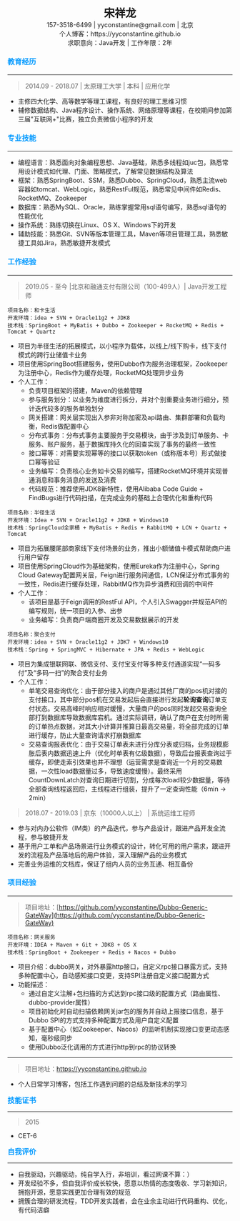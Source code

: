 <center><font size=5><strong>宋祥龙</strong></font></center>
<center>157-3518-6499 | yyconstantine@gmail.com | 北京</center>
<center>个人博客：https://yyconstantine.github.io</center>
<center>求职意向：Java开发 | 工作年限：2年</center>

#### **<font color=#0099ff size=3>教育经历</font>**
---
> 2014.09&nbsp;-&nbsp;2018.07&nbsp;|&nbsp;太原理工大学&nbsp;|&nbsp;本科&nbsp;|&nbsp;应用化学
- 主修四大化学、高等数学等理工课程，有良好的理工思维习惯
- 辅修数据结构、Java程序设计、操作系统、网络原理等课程，在校期间参加第三届"互联网+"比赛，独立负责微信小程序的开发

#### **<font color=#0099ff size=3>专业技能</font>**
---
- 编程语言：熟悉面向对象编程思想、Java基础，熟悉多线程如juc包，熟悉常用设计模式如代理、门面、策略模式，了解常见数据结构及算法
- 框架：熟悉SpringBoot、SSM，熟悉Dubbo、SpringCloud，熟悉主流web容器如tomcat、WebLogic，熟悉RestFul规范，熟悉常见中间件如Redis、RocketMQ、Zookeeper
- 数据库：熟悉MySQL、Oracle，熟练掌握常用sql语句编写，熟悉sql语句的性能优化
- 操作系统：熟练切换在Linux、OS X、Windows下的开发
- 辅助技能：熟悉Git、SVN等版本管理工具，Maven等项目管理工具，熟悉敏捷工具如Jira，熟悉敏捷开发模式

#### **<font color=#0099ff size=3>工作经验</font>**
---
> 2019.05&nbsp;-&nbsp;至今&nbsp;|北京和融通支付有限公司（100-499人）|&nbsp;Java开发工程师
```
项目名称：和卡生活
开发环境：idea + SVN + Oracle11g2 + JDK8
技术栈：SpringBoot + MyBatis + Dubbo + Zookeeper + RocketMQ + Redis + Tomcat + Quartz
```

- 项目为半径生活的拓展模式，以小程序为载体，以线上/线下购卡，线下支付模式的跨行业储值卡业务
- 项目使用SpringBoot搭建服务，使用Dubbo作为服务治理框架，Zookeeper为注册中心，Redis作为缓存处理，RocketMQ处理异步业务
- 个人工作：
  - 负责项目框架的搭建，Maven的依赖管理
  - 参与服务划分：以业务为维度进行拆分，并对个别重要业务进行细分，预计迭代较多的服务单独划分
  - 网关搭建：网关层实现出入参非对称加密及api路由、集群部署和负载均衡，Redis做配置中心
  - 分布式事务：分布式事务主要服务于交易模块，由于涉及到订单服务、卡服务、账户服务，基于数据库持久化的回查实现了事务的最终一致性
  - 接口幂等：对需要实现幂等的接口以获取token（或称版本号）形式做接口幂等验证
  - 业务编写：负责核心业务如卡交易的编写，搭建RocketMQ环境并实现普通消息和事务消息的发送及消费
  - 代码规范：推荐使用JDK8新特性，使用Alibaba Code Guide + FindBugs进行代码扫描，在完成业务的基础上合理优化和重构代码

```
项目名称：半径生活
开发环境：Idea + SVN + Oracle11g2 + JDK8 + Windows10
技术栈：SpringCloud全家桶 + MyBatis + Redis + RabbitMQ + LCN + Quartz + Tomcat
```
- 项目为拓展腰尾部商家线下支付场景的业务，推出小额储值卡模式帮助商户进行用户留存
- 项目使用SpringCloud作为基础架构，使用Eureka作为注册中心，Spring Cloud Gateway配置网关层，Feign进行服务间通信，LCN保证分布式事务的一致性，Redis进行缓存处理，RabbitMQ作为异步消费和回调的中间件
- 个人工作：
  - 该项目是基于Feign调用的RestFul API，个人引入Swagger并规范API的编写规则，统一项目的入参、出参
  - 业务编写：负责商户端商圈开发及交易数据展示的开发

```
项目名称：聚合支付
开发环境：idea + SVN + Oracle11g2 + JDK7 + Windows10
技术栈：Spring + SpringMVC + Hibernate + JPA + Redis + WebLogic
```

- 项目为集成银联网联、微信支付、支付宝支付等多种支付通道实现“一码多付”及“多码一扫”的聚合支付业务
- 个人工作：
    - 单笔交易查询优化：由于部分接入的商户是通过其他厂商的pos机对接的支付接口，其中部分pos机在交易发起后会直接进行发起**轮询查询**订单支付状态。交易高峰时响应相对缓慢，大量商户的pos同时发起交易查询全部打到数据库导致数据库宕机。通过实际调研，确认了商户在支付时所需的订单热点数据，对其大小计算并推算日最高交易量，将全部完成的订单进行缓存，防止大量查询请求打崩数据库
    - 交易查询报表优化：由于交易订单表未进行分库分表或归档，业务规模膨胀后表内数据迅速上升（优化时单表有亿级数据），导致后台报表查询过于缓存，即使走索引效果也并不理想（运营需求是查询近一个月的交易数据，一次性load数据量过多，导致速度缓慢）。最终采用CountDownLatch对查询日期进行切割，分成每次load较少数据量，等待全部查询线程返回后，主线程进行组装，提升了一定查询性能（6min -> 2min）

> 2018.07&nbsp;-&nbsp;2019.03&nbsp;|&nbsp;京东（10000人以上）&nbsp;|&nbsp;系统运维工程师
- 参与对内办公软件（IM类）的产品迭代，参与产品设计，跟进产品开发全流程，参与敏捷开发
- 基于用户工单和产品场景进行业务模式的设计，转化可用的用户需求，跟进开发的流程及产品落地后的用户体验，深入理解产品的业务模式
- 完善业务运维的文档库，保证了组内人员的业务互通、相互备份

#### **<font color=#0099ff size=3>项目经验</font>**
---
> 项目地址：[https://github.com/yyconstantine/Dubbo-Generic-GateWay](https://github.com/yyconstantine/Dubbo-Generic-GateWay)
```
项目名称：网关服务
开发环境：IDEA + Maven + Git + JDK8 + OS X
技术栈：SpringBoot + Zookeeper + Redis + Nacos + Dubbo
```
- 项目介绍：dubbo网关，对外暴露http接口，自定义rpc接口暴露方式，支持多种配置中心，自动感知接口变更，支持SPI注册自定义接口配置方式
- 功能描述：
  - 通过自定义注解+包扫描的方式达到rpc接口级的配置方式（路由属性、dubbo-provider属性）
  - 项目初始化时自动扫描依赖网关jar包的服务并自动上报接口信息，基于Dubbo SPI的方式支持多种配置方式及用户自定义配置
  - 基于配置中心（如Zookeeper、Nacos）的监听机制实现接口变更动态感知，毫秒级同步
  - 使用Dubbo泛化调用的方式进行http到rpc的协议转换
---
> 项目地址：https://yyconstantine.github.io
- 个人日常学习博客，包括工作遇到问题的总结及新技术的学习


**<font color=#0099ff size=3>技能证书</font>**

---
> 2015
- CET-6

**<font color=#0099ff size=3>自我评价</font>**

---

- 自我驱动，兴趣驱动，纯自学入行，非培训，看过网课不算：）
- 开发经验不多，但自我评价成长较快，愿意以热情的态度吸收、学习新知识，拥抱开源，愿意实践更加合理有效的规范
- 拥簇合理的研发流程，TDD开发实践者，会在业余主动进行代码重构、优化，有代码洁癖
